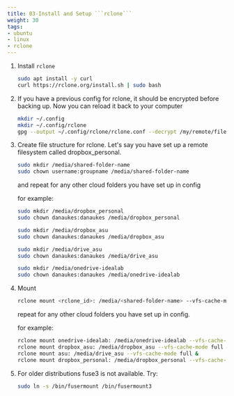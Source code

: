 ```yaml
---
title: 03-Install and Setup ```rclone```
weight: 30
tags:
- ubuntu
- linux
- rclone
---
```


1. Install ```rclone```

    ```bash
    sudo apt install -y curl
    curl https://rclone.org/install.sh | sudo bash
    ```

1. If you have a previous config for rclone, it should be encrypted before backing up.  Now you can reload it back to your computer

    ```bash
    mkdir ~/.config
    mkdir ~/.config/rclone
    gpg --output ~/.config/rclone/rclone.conf --decrypt /my/remote/filesystem/backup_settings/rclone.conf.pgp
    ```

1. Create file structure for rclone.  Let's say you have set up a remote filesystem called dropbox_personal.  

    ```bash
    sudo mkdir /media/shared-folder-name
    sudo chown username:groupname /media/shared-folder-name
    ```

    and repeat for any other cloud folders you have set up in config

    for example:

    ```bash
    sudo mkdir /media/dropbox_personal
    sudo chown danaukes:danaukes /media/dropbox_personal
    
    sudo mkdir /media/dropbox_asu
    sudo chown danaukes:danaukes /media/dropbox_asu
    
    sudo mkdir /media/drive_asu
    sudo chown danaukes:danaukes /media/drive_asu
    
    sudo mkdir /media/onedrive-idealab
    sudo chown danaukes:danaukes /media/onedrive-idealab
    ```

1. Mount

    ```bash
    rclone mount <rclone_id>: /media/<shared-folder-name> --vfs-cache-mode full &
    ```

    repeat for any other cloud folders you have set up in config.

    for example:

    ```bash
    rclone mount onedrive-idealab: /media/onedrive-idealab --vfs-cache-mode full &
    rclone mount dropbox_asu: /media/dropbox_asu --vfs-cache-mode full &
    rclone mount asu: /media/drive_asu --vfs-cache-mode full &
    rclone mount dropbox_personal: /media/dropbox_personal --vfs-cache-mode full &
    ```

1. For older distributions fuse3 is not available.  Try:

    ```bash
    sudo ln -s /bin/fusermount /bin/fusermount3
    ```